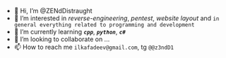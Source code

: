 - 👋 Hi, I’m @ZENdDistraught
- 👀 I’m interested in *reverse-engineering*, *pentest*, *website layout* and `in general everything related to programming and development`
- 🌱 I’m currently learning ***`cpp`***, ***`python`***, ***`c#`***
- 💞️ I’m looking to collaborate on ...
- 📫 How to reach me `ilkafadeev@gmail.com`, tg `@@z3ndD1`
